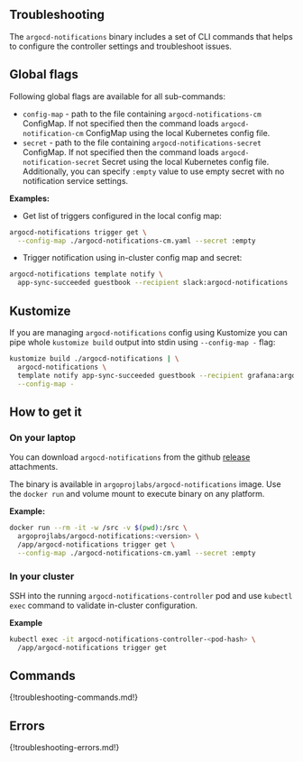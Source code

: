 ## Troubleshooting

The `argocd-notifications` binary includes a set of CLI commands that helps to configure the controller
settings and troubleshoot issues.

## Global flags
Following global flags are available for all sub-commands:

* `config-map` - path to the file containing `argocd-notifications-cm` ConfigMap. If not specified
then the command loads `argocd-notification-cm` ConfigMap using the local Kubernetes config file.
* `secret` - path to the file containing `argocd-notifications-secret` ConfigMap. If not
specified then the command loads `argocd-notification-secret` Secret using the local Kubernetes config file.
Additionally, you can specify `:empty` value to use empty secret with no notification service settings. 

**Examples:**

* Get list of triggers configured in the local config map:

```bash
argocd-notifications trigger get \
  --config-map ./argocd-notifications-cm.yaml --secret :empty
```

* Trigger notification using in-cluster config map and secret:

```bash
argocd-notifications template notify \
  app-sync-succeeded guestbook --recipient slack:argocd-notifications
```

## Kustomize

If you are managing `argocd-notifications` config using Kustomize you can pipe whole `kustomize build` output
into stdin using `--config-map -` flag:

```bash
kustomize build ./argocd-notifications | \
  argocd-notifications \
  template notify app-sync-succeeded guestbook --recipient grafana:argocd \
  --config-map -
```

## How to get it

### On your laptop

You can download `argocd-notifications` from the github [release](https://github.com/argoproj-labs/argocd-notifications/releases)
attachments.

The binary is available in `argoprojlabs/argocd-notifications` image. Use the `docker run` and volume mount
to execute binary on any platform. 

**Example:**

```bash
docker run --rm -it -w /src -v $(pwd):/src \
  argoprojlabs/argocd-notifications:<version> \
  /app/argocd-notifications trigger get \
  --config-map ./argocd-notifications-cm.yaml --secret :empty
```

### In your cluster

SSH into the running `argocd-notifications-controller` pod and use `kubectl exec` command to validate in-cluster
configuration.

**Example**
```bash
kubectl exec -it argocd-notifications-controller-<pod-hash> \
  /app/argocd-notifications trigger get
```

## Commands

{!troubleshooting-commands.md!}

## Errors

{!troubleshooting-errors.md!}
